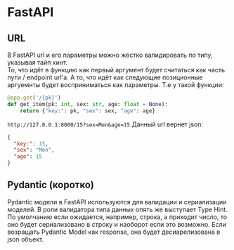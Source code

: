 # FastAPI

## URL
В FastAPI url и его параметры можно жёстко валидировать по типу, указывая тайп хинт.  
То, что идёт в функцию как первый аргумент будет считаться как часть пути / endpoint url'а. А то, что идёт как следующие позиционные аргуемнты будет восприниматься как параметры.
Т.е у такой функции:
```python
@app.get('/{pk}')
def get_item(pk: int, sex: str, age: float = None):
    return {"key:": pk, "sex": sex, "age": age}
```
`http://127.0.0.1:8000/15?sex=Men&age=15` Данный url вернет json: 
```json
{
  "key:": 15,
  "sex": "Men",
  "age": 15
}
```

## Pydantic (коротко)
Pydantic модели в FastAPI используются для валидации и сериализации моделей. В роли валидатора типа данных опять же выступает Type Hint.
По умолчанию если ожидается, например, строка, а приходит число, то оно будет сериализовано в строку и наоборот если это возможно. 
Если возращать Pydantic Model как response, она будет десиарелизована в json объект.
